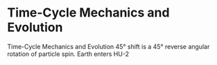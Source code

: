 # Time-Cycle Mechanics and Evolution

Time-Cycle Mechanics and Evolution
45° shift is a 45° reverse angular rotation of particle spin. Earth enters HU-2